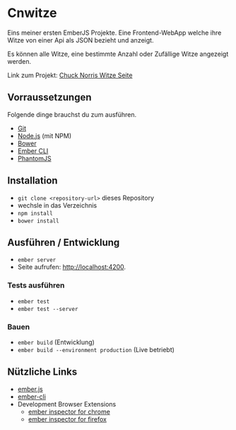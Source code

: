 # Cnwitze

Eins meiner ersten EmberJS Projekte. Eine Frontend-WebApp welche ihre Witze von einer Api als JSON bezieht und anzeigt.

Es können alle Witze, eine bestimmte Anzahl oder Zufällige Witze angezeigt werden.

Link zum Projekt:
[Chuck Norris Witze Seite](http://server.max-bremer.info:8083/CNWitze/)

## Vorraussetzungen

Folgende dinge brauchst du zum ausführen.

* [Git](http://git-scm.com/)
* [Node.js](http://nodejs.org/) (mit NPM)
* [Bower](http://bower.io/)
* [Ember CLI](http://www.ember-cli.com/)
* [PhantomJS](http://phantomjs.org/)

## Installation

* `git clone <repository-url>` dieses Repository
* wechsle in das Verzeichnis
* `npm install`
* `bower install`

## Ausführen / Entwicklung

* `ember server`
* Seite aufrufen: [http://localhost:4200](http://localhost:4200).

### Tests ausführen

* `ember test`
* `ember test --server`

### Bauen

* `ember build` (Entwicklung)
* `ember build --environment production` (Live betriebt)

## Nützliche Links

* [ember.js](http://emberjs.com/)
* [ember-cli](http://www.ember-cli.com/)
* Development Browser Extensions
  * [ember inspector for chrome](https://chrome.google.com/webstore/detail/ember-inspector/bmdblncegkenkacieihfhpjfppoconhi)
  * [ember inspector for firefox](https://addons.mozilla.org/en-US/firefox/addon/ember-inspector/)


